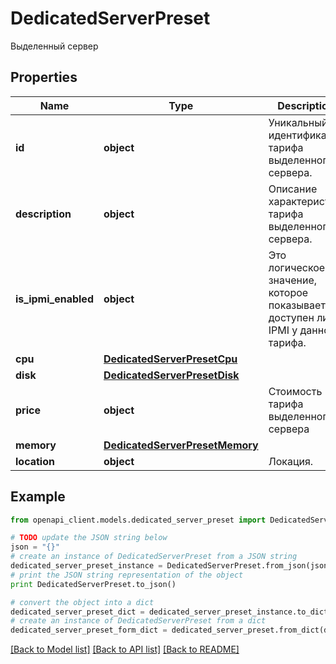 # DedicatedServerPreset

Выделенный сервер

## Properties
Name | Type | Description | Notes
------------ | ------------- | ------------- | -------------
**id** | **object** | Уникальный идентификатор тарифа выделенного сервера. | 
**description** | **object** | Описание характеристик тарифа выделенного сервера. | 
**is_ipmi_enabled** | **object** | Это логическое значение, которое показывает, доступен ли IPMI у данного тарифа. | 
**cpu** | [**DedicatedServerPresetCpu**](DedicatedServerPresetCpu.md) |  | 
**disk** | [**DedicatedServerPresetDisk**](DedicatedServerPresetDisk.md) |  | 
**price** | **object** | Стоимость тарифа выделенного сервера | [optional] 
**memory** | [**DedicatedServerPresetMemory**](DedicatedServerPresetMemory.md) |  | 
**location** | **object** | Локация. | 

## Example

```python
from openapi_client.models.dedicated_server_preset import DedicatedServerPreset

# TODO update the JSON string below
json = "{}"
# create an instance of DedicatedServerPreset from a JSON string
dedicated_server_preset_instance = DedicatedServerPreset.from_json(json)
# print the JSON string representation of the object
print DedicatedServerPreset.to_json()

# convert the object into a dict
dedicated_server_preset_dict = dedicated_server_preset_instance.to_dict()
# create an instance of DedicatedServerPreset from a dict
dedicated_server_preset_form_dict = dedicated_server_preset.from_dict(dedicated_server_preset_dict)
```
[[Back to Model list]](../README.md#documentation-for-models) [[Back to API list]](../README.md#documentation-for-api-endpoints) [[Back to README]](../README.md)


